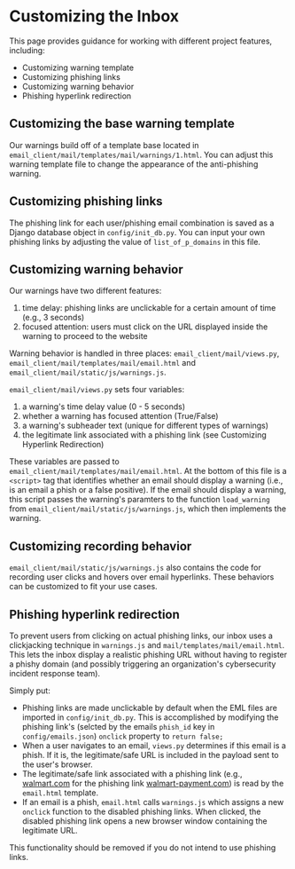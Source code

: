 # Customizing the Inbox


This page provides guidance for working with different project features, including:

- Customizing warning template
- Customizing phishing links
- Customizing warning behavior
- Phishing hyperlink redirection

## Customizing the base warning template
Our warnings build off of a template base located in `email_client/mail/templates/mail/warnings/1.html`. You can adjust this warning template file to change the appearance of the anti-phishing warning.

## Customizing phishing links
The phishing link for each user/phishing email combination is saved as a Django database object in `config/init_db.py`. You can input your own phishing links by adjusting the value of `list_of_p_domains` in this file.

## Customizing warning behavior

Our warnings have two different features:
1. time delay: phishing links are unclickable for a certain amount of time (e.g., 3 seconds)
2. focused attention: users must click on the URL displayed inside the warning to proceed to the website

Warning behavior is handled in three places: `email_client/mail/views.py`, `email_client/mail/templates/mail/email.html` and `email_client/mail/static/js/warnings.js`. 

`email_client/mail/views.py` sets four variables:
1. a warning's time delay value (0 - 5 seconds)
2. whether a warning has focused attention (True/False)
3. a warning's subheader text (unique for different types of warnings)
4. the legitimate link associated with a phishing link (see Customizing Hyperlink Redirection)

These variables are passed to `email_client/mail/templates/mail/email.html`. At the bottom of this file is a `<script>` tag that identifies whether an email should display a warning (i.e., is an email a phish or a false positive). If the email should display a warning, this script passes the warning's paramters to the function `load_warning` from `email_client/mail/static/js/warnings.js`, which then implements the warning.

## Customizing recording behavior

`email_client/mail/static/js/warnings.js` also contains the code for recording user clicks and hovers over email hyperlinks. These behaviors can be customized to fit your use cases.

## Phishing hyperlink redirection
To prevent users from clicking on actual phishing links, our inbox uses a clickjacking technique in `warnings.js` and `mail/templates/mail/email.html`. This lets the inbox display a realistic phishing URL without having to register a phishy domain (and possibly triggering an organization's cybersecurity incident response team).

Simply put:

- Phishing links are made unclickable by default when the EML files are imported in `config/init_db.py`. This is accomplished by modifying the phishing link's (selcted by the emails `phish_id` key in `config/emails.json`) `onclick` property to `return false;`
- When a user navigates to an email, `views.py` determines if this email is a phish. If it is, the legitimate/safe URL is included in the payload sent to the user's browser.
- The legitimate/safe link associated with a phishing link (e.g., <u>walmart.com</u> for the phishing link <u>walmart-payment.com</u>) is read by the `email.html` template.
- If an email is a phish, `email.html` calls `warnings.js` which assigns a new `onclick` function to the disabled phishing links. When clicked, the disabled phishing link opens a new browser window containing the legitimate URL.

This functionality should be removed if you do not intend to use phishing links. 


```python

```

